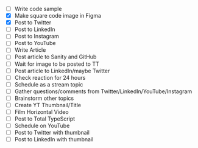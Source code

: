 - [ ] Write code sample
- [x] Make square code image in Figma
- [x] Post to Twitter
- [ ] Post to LinkedIn
- [ ] Post to Instagram
- [ ] Post to YouTube
- [ ] Write Article
- [ ] Post article to Sanity and GitHub
- [ ] Wait for image to be posted to TT
- [ ] Post article to LinkedIn/maybe Twitter
- [ ] Check reaction for 24 hours
- [ ] Schedule as a stream topic
- [ ] Gather questions/comments from Twitter/LinkedIn/YouTube/Instagram
- [ ] Brainstorm other topics
- [ ] Create YT Thumbnail/Title
- [ ] Film Horizontal Video
- [ ] Post to Total TypeScript
- [ ] Schedule on YouTube
- [ ] Post to Twitter with thumbnail
- [ ] Post to LinkedIn with thumbnail
